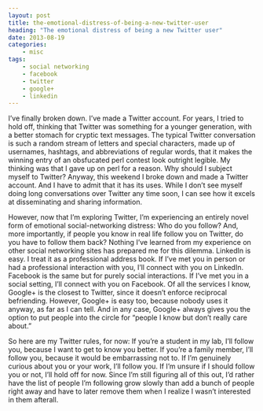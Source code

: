 ```yaml
---
layout: post
title: the-emotional-distress-of-being-a-new-twitter-user
heading: "The emotional distress of being a new Twitter user"
date: 2013-08-19
categories:
    - misc
tags:
    - social networking
    - facebook
    - twitter
    - google+
    - linkedin
---
```

I’ve finally broken down. I’ve made a Twitter account. For years, I tried to hold off, thinking that Twitter was something for a younger generation, with a better stomach for cryptic text messages. The typical Twitter conversation is such a random stream of letters and special characters, made up of usernames, hashtags, and abbreviations of regular words, that it makes the winning entry of an obsfucated perl contest look outright legible. My thinking was that I gave up on perl for a reason. Why should I subject myself to Twitter? Anyway, this weekend I broke down and made a Twitter account. And I have to admit that it has its uses. While I don’t see myself doing long conversations over Twitter any time soon, I can see how it excels at disseminating and sharing information. 

<!--more-->

However, now that I’m exploring Twitter, I’m experiencing an entirely novel form of emotional social-networking distress: Who do you follow? And, more importantly, if people you know in real life follow you on Twitter, do you have to follow them back? Nothing I’ve learned from my experience on other social networking sites has prepared me for this dilemma. LinkedIn is easy. I treat it as a professional address book. If I’ve met you in person or had a professional interaction with you, I’ll connect with you on LinkedIn. Facebook is the same but for purely social interactions. If I’ve met you in a social setting, I’ll connect with you on Facebook. Of all the services I know, Google+ is the closest to Twitter, since it doesn’t enforce reciprocal befriending. However, Google+ is easy too, because nobody uses it anyway, as far as I can tell. And in any case, Google+ always gives you the option to put people into the circle for “people I know but don’t really care about.”

So here are my Twitter rules, for now: If you’re a student in my lab, I’ll follow you, because I want to get to know you better. If you’re a family member, I’ll follow you, because it would be embarrassing not to. If I’m genuinely curious about you or your work, I’ll follow you. If I’m unsure if I should follow you or not, I’ll hold off for now. Since I’m still figuring all of this out, I’d rather have the list of people I’m following grow slowly than add a bunch of people right away and have to later remove them when I realize I wasn’t interested in them afterall.
